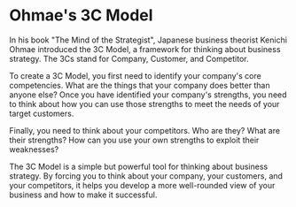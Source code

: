 # Ohmae's 3C Model

In his book "The Mind of the Strategist", Japanese business theorist Kenichi Ohmae introduced the 3C Model, a framework for thinking about business strategy. The 3Cs stand for Company, Customer, and Competitor.

To create a 3C Model, you first need to identify your company's core competencies. What are the things that your company does better than anyone else? Once you have identified your company's strengths, you need to think about how you can use those strengths to meet the needs of your target customers.

Finally, you need to think about your competitors. Who are they? What are their strengths? How can you use your own strengths to exploit their weaknesses?

The 3C Model is a simple but powerful tool for thinking about business strategy. By forcing you to think about your company, your customers, and your competitors, it helps you develop a more well-rounded view of your business and how to make it successful.

